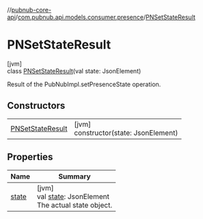 //[pubnub-core-api](../../../index.md)/[com.pubnub.api.models.consumer.presence](../index.md)/[PNSetStateResult](index.md)

# PNSetStateResult

[jvm]\
class [PNSetStateResult](index.md)(val state: JsonElement)

Result of the PubNubImpl.setPresenceState operation.

## Constructors

| | |
|---|---|
| [PNSetStateResult](-p-n-set-state-result.md) | [jvm]<br>constructor(state: JsonElement) |

## Properties

| Name | Summary |
|---|---|
| [state](state.md) | [jvm]<br>val [state](state.md): JsonElement<br>The actual state object. |

